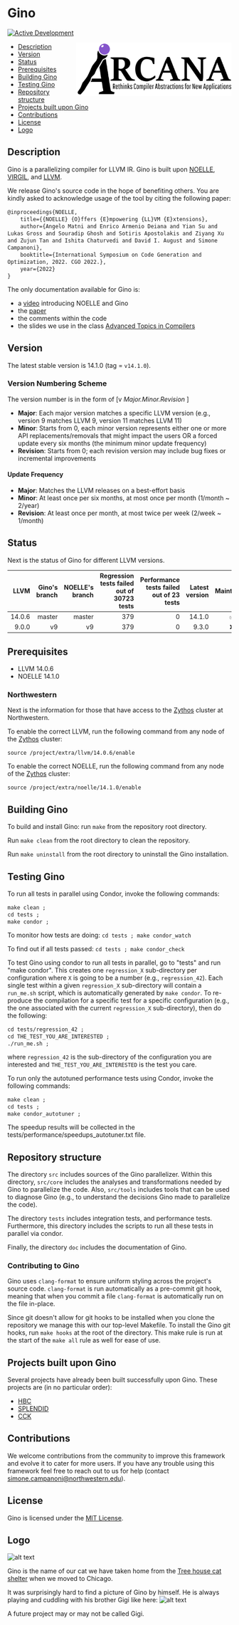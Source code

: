 # Gino 

[![Active Development](https://img.shields.io/badge/Maintenance%20Level-Actively%20Developed-brightgreen.svg)](https://gist.github.com/cheerfulstoic/d107229326a01ff0f333a1d3476e068d)

<p><img src="doc/figs/arcana_logo.jpg" align="right" width="350" height="120"/></p>

- [Description](#description)
- [Version](#version)
- [Status](#status)
- [Prerequisites](#prerequisites)
- [Building Gino](#building-gino)
- [Testing Gino](#testing-gino)
- [Repository structure](#repository-structure)
- [Projects built upon Gino](#Projects-built-upon-Gino)
- [Contributions](#contributions)
- [License](#license)
- [Logo](#logo)


## Description
Gino is a parallelizing compiler for LLVM IR.
Gino is built upon [NOELLE](https://github.com/arcana-lab/noelle), [VIRGIL](https://github.com/arcana-lab/virgil), and [LLVM](http://llvm.org).

We release Gino's source code in the hope of benefiting others. 
You are kindly asked to acknowledge usage of the tool by citing the following paper:
```
@inproceedings{NOELLE,
    title={{NOELLE} {O}ffers {E}mpowering {LL}VM {E}xtensions},
    author={Angelo Matni and Enrico Armenio Deiana and Yian Su and Lukas Gross and Souradip Ghosh and Sotiris Apostolakis and Ziyang Xu and Zujun Tan and Ishita Chaturvedi and David I. August and Simone Campanoni},
    booktitle={International Symposium on Code Generation and Optimization, 2022. CGO 2022.},
    year={2022}
}
```

The only documentation available for Gino is:
- a [video](https://www.youtube.com/watch?v=whORNUUWIjI&t=7s) introducing NOELLE and Gino
- the [paper](http://www.cs.northwestern.edu/~simonec/files/Research/papers/HELIX_CGO_2022.pdf)
- the comments within the code
- the slides we use in the class [Advanced Topics in Compilers](http://www.cs.northwestern.edu/~simonec/ATC.html)


## Version
The latest stable version is 14.1.0 (tag = `v14.1.0`).


### Version Numbering Scheme
The version number is in the form of \[v _Major.Minor.Revision_ \]
- **Major**: Each major version matches a specific LLVM version (e.g., version 9 matches LLVM 9, version 11 matches LLVM 11)
- **Minor**: Starts from 0, each minor version represents either one or more API replacements/removals that might impact the users OR a forced update every six months (the minimum minor update frequency)
- **Revision**: Starts from 0; each revision version may include bug fixes or incremental improvements


#### Update Frequency
- **Major**: Matches the LLVM releases on a best-effort basis
- **Minor**: At least once per six months, at most once per month (1/month ~ 2/year)
- **Revision**: At least once per month, at most twice per week (2/week ~ 1/month)

## Status
Next is the status of Gino for different LLVM versions.

| LLVM    | Gino's branch   | NOELLE's branch | Regression tests failed out of 30723 tests | Performance tests failed out of 23 tests    | Latest version | Maintained         |
| ------: | --------------: | --------------: | -----------------------------------------: | ------------------------------------------: | -------------: | :----------------: |
|  14.0.6 | master          | master          |                                        379 |                                           0 |         14.1.0 | :white_check_mark: |
|   9.0.0 | v9              | v9              |                                        379 |                                           0 |          9.3.0 |                :x: |


## Prerequisites
- LLVM 14.0.6
- NOELLE 14.1.0

### Northwestern
Next is the information for those that have access to the [Zythos](https://users.cs.northwestern.edu/~simonec/files/Research/manuals/Zythos_guide.pdf) cluster at Northwestern.

To enable the correct LLVM, run the following command from any node of the [Zythos](https://users.cs.northwestern.edu/~simonec/files/Research/manuals/Zythos_guide.pdf) cluster:
```
source /project/extra/llvm/14.0.6/enable
```

To enable the correct NOELLE, run the following command from any node of the [Zythos](https://users.cs.northwestern.edu/~simonec/files/Research/manuals/Zythos_guide.pdf) cluster:
```
source /project/extra/noelle/14.1.0/enable
```


## Building Gino
To build and install Gino: run `make` from the repository root directory.

Run `make clean` from the root directory to clean the repository.

Run `make uninstall` from the root directory to uninstall the Gino installation.


## Testing Gino
To run all tests in parallel using Condor, invoke the following commands:
```
make clean ; 
cd tests ;
make condor ;
```
To monitor how tests are doing: `cd tests ; make condor_watch`

To find out if all tests passed: `cd tests ; make condor_check`

To test Gino using condor to run all tests in parallel, go to "tests" and run "make condor".
This creates one `regression_X` sub-directory per configuration where `X` is going to be a number (e.g., `regression_42`).
Each single test within a given `regression_X` sub-directory will contain a `run_me.sh` script, which is automatically generated by `make condor`. 
To re-produce the compilation for a specific test for a specific configuration (e.g., the one associated with the current `regression_X` sub-directory), then do the following:
```
cd tests/regression_42 ;
cd THE_TEST_YOU_ARE_INTERESTED ;
./run_me.sh ;
```
where `regression_42` is the sub-directory of the configuration you are interested and `THE_TEST_YOU_ARE_INTERESTED` is the test you care.

To run only the autotuned performance tests using Condor, invoke the following commands:
```
make clean ;
cd tests ;
make condor_autotuner ;
```
The speedup results will be collected in the tests/performance/speedups_autotuner.txt file.

## Repository structure
The directory `src` includes sources of the Gino parallelizer.
Within this directory, `src/core` includes the analyses and transformations needed by Gino to parallelize the code.
Also, `src/tools` includes tools that can be used to diagnose Gino (e.g., to understand the decisions Gino made to parallelize the code).

The directory `tests` includes integration tests, and performance tests.
Furthermore, this directory includes the scripts to run all these tests in parallel via condor.

Finally, the directory `doc` includes the documentation of Gino.


### Contributing to Gino
Gino uses `clang-format` to ensure uniform styling across the project's source code.
`clang-format` is run automatically as a pre-commit git hook, meaning that when you commit a file `clang-format` is automatically run on the file in-place.

Since git doesn't allow for git hooks to be installed when you clone the repository we manage this with our top-level Makefile.
To install the Gino git hooks, run `make hooks` at the root of the directory.
This make rule is run at the start of the `make all` rule as well for ease of use.


## Projects built upon Gino
Several projects have already been built successfully upon Gino.
These projects are (in no particular order):
- [HBC](https://github.com/arcana-lab/heartbeatcompiler)
- [SPLENDID](https://dl.acm.org/doi/10.1145/3582016.3582058)
- [CCK](https://github.com/arcana-lab/cck)


## Contributions
We welcome contributions from the community to improve this framework and evolve it to cater for more users.
If you have any trouble using this framework feel free to reach out to us for help (contact simone.campanoni@northwestern.edu).


## License
Gino is licensed under the [MIT License](./LICENSE.md).


## Logo
![alt text](doc/figs/Gino.jpg)

Gino is the name of our cat we have taken home from the [Tree house cat shelter](https://treehouseanimals.org) when we moved to Chicago.

It was surprisingly hard to find a picture of Gino by himself. 
He is always playing and cuddling with his brother Gigi like here:
![alt text](doc/figs/GinoGigi.jpg)

A future project may or may not be called Gigi.


